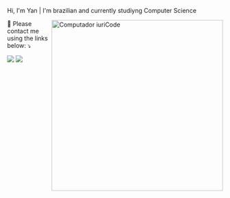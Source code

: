 Hi, I'm Yan | I'm brazilian and currently studiyng Computer Science

<img src="https://raw.githubusercontent.com/saadeghi/saadeghi/master/dino.gif" min-width="400px" max-width="400px" width="400px" align="right" alt="Computador iuriCode">

<p align="left">
  💌 Please contact me using the links below: ⤵️
</p>

<div> 
   
  <a href = "mailto:yancalvo@gmail.com"><img src="https://img.shields.io/badge/-Gmail-%23333?style=for-the-badge&logo=gmail&logoColor=white" target="_blank"></a>
  <a href="https://www.linkedin.com/in/yan-calvo-078592252/" target="_blank"><img src="https://img.shields.io/badge/-LinkedIn-%230077B5?style=for-the-badge&logo=linkedin&logoColor=white" target="_blank"></a> 

</p>  
